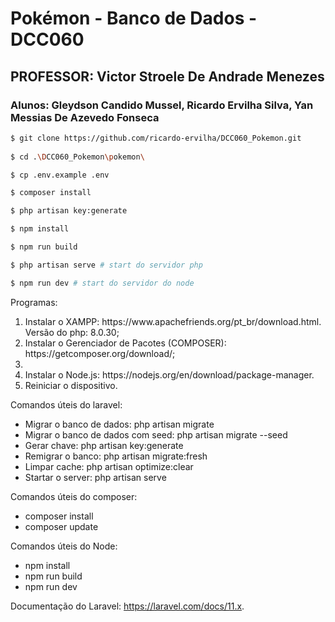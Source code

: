 # Pokémon - Banco de Dados - DCC060

## PROFESSOR: Victor Stroele De Andrade Menezes

### Alunos: Gleydson Candido Mussel, Ricardo Ervilha Silva, Yan Messias De Azevedo Fonseca


```bash
$ git clone https://github.com/ricardo-ervilha/DCC060_Pokemon.git
 
$ cd .\DCC060_Pokemon\pokemon\

$ cp .env.example .env

$ composer install

$ php artisan key:generate

$ npm install

$ npm run build

$ php artisan serve # start do servidor php

$ npm run dev # start do servidor do node
```

<p>Programas:</p>
<ol>
    <li>Instalar o XAMPP: https://www.apachefriends.org/pt_br/download.html. Versão do php: 8.0.30; 
    </li>
    <li>Instalar o Gerenciador de Pacotes (COMPOSER): https://getcomposer.org/download/;</li>
    <li></li>
    <li>Instalar o Node.js: https://nodejs.org/en/download/package-manager.</li>
    <li>Reiniciar o dispositivo.</li>
</ol>

<p>Comandos úteis do laravel:</p>
<ul>
    <li>Migrar o banco de dados: php artisan migrate</li>
    <li>Migrar o banco de dados com seed: php artisan migrate --seed</li>
    <li>Gerar chave: php artisan key:generate</li>
    <li>Remigrar o banco: php artisan migrate:fresh</li>
    <li>Limpar cache: php artisan optimize:clear</li>
    <li>Startar o server: php artisan serve</li>
</ul>

<p>Comandos úteis do composer:</p>
<ul>
    <li>composer install</li>
    <li>composer update</li>
</ul>

<p>Comandos úteis do Node:</p>
<ul>
    <li>npm install</li>
    <li>npm run build</li>
    <li>npm run dev</li>
</ul>

Documentação do Laravel: https://laravel.com/docs/11.x.